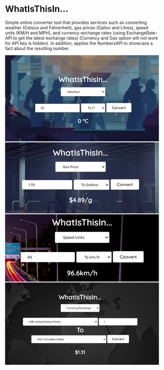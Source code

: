 # WhatIsThisIn...

Simple online converter tool that provides services such as converting weather (Celsius and Fahrenheit), gas prices (Gallon and Litres), speed units (KM/H and MPH), and currency exchange rates (using ExchangeRate-API to get the latest exchange rates) (Currency and Gas option will not work for API key is hidden). In addition, applies the NumbersAPI to showcase a fact about the resulting number.

![Weather](https://github.com/ejrey/WhatIsThisIn/blob/main/assets/weatherPic.jpg)
![Gas](https://github.com/ejrey/WhatIsThisIn/blob/main/assets/gasPic.jpg)
![Speed](https://github.com/ejrey/WhatIsThisIn/blob/main/assets/speedPic.jpg)
![Currency](https://github.com/ejrey/WhatIsThisIn/blob/main/assets/exchangePic.jpg)

